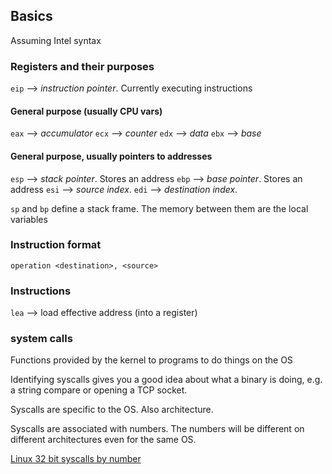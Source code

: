 ## Basics

Assuming Intel syntax

### Registers and their purposes

`eip` --> _instruction pointer_. Currently executing instructions

#### General purpose (usually CPU vars)

`eax` --> _accumulator_
`ecx` --> _counter_
`edx` --> _data_
`ebx` --> _base_

#### General purpose, usually pointers to addresses

`esp` --> _stack pointer_. Stores an address
`ebp` --> _base pointer_. Stores an address
`esi` --> _source index_. 
`edi` --> _destination index_. 

`sp` and `bp` define a stack frame. The memory between them are the local variables

### Instruction format

`operation <destination>, <source>`

### Instructions

`lea` --> load effective address (into a register)

### system calls

Functions provided by the kernel to programs to do things on the OS

Identifying syscalls gives you a good idea about what a binary is doing, e.g. a string compare or opening a TCP socket.

Syscalls are specific to the OS. Also architecture.

Syscalls are associated with numbers. The numbers will be different on different architectures even for the same OS.

[Linux 32 bit syscalls by number](asm.sourceforge.net/syscall.html)